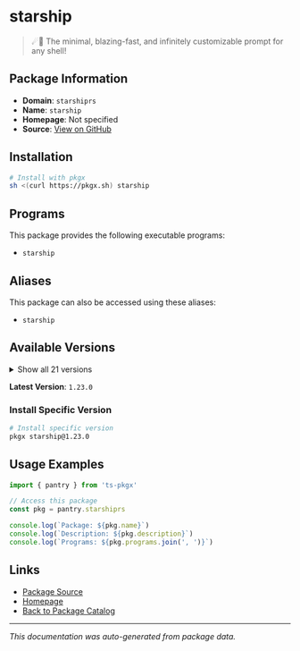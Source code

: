 # starship

> ☄🌌️  The minimal, blazing-fast, and infinitely customizable prompt for any shell!

## Package Information

- **Domain**: `starshiprs`
- **Name**: `starship`
- **Homepage**: Not specified
- **Source**: [View on GitHub](https://github.com/pkgxdev/pantry/tree/main/projects/starship.rs/package.yml)

## Installation

```bash
# Install with pkgx
sh <(curl https://pkgx.sh) starship
```

## Programs

This package provides the following executable programs:

- `starship`

## Aliases

This package can also be accessed using these aliases:

- `starship`

## Available Versions

<details>
<summary>Show all 21 versions</summary>

- `1.23.0`, `1.22.1`, `1.22.0`, `1.21.1`, `1.21.0`
- `1.20.1`, `1.20.0`, `1.19.0`, `1.18.2`, `1.18.1`
- `1.18.0`, `1.17.1`, `1.17.0`, `1.16.0`, `1.15.0`
- `1.14.2`, `1.14.1`, `1.14.0`, `1.13.1`, `1.13.0`
- `1.12.0`

</details>

**Latest Version**: `1.23.0`

### Install Specific Version

```bash
# Install specific version
pkgx starship@1.23.0
```

## Usage Examples

```typescript
import { pantry } from 'ts-pkgx'

// Access this package
const pkg = pantry.starshiprs

console.log(`Package: ${pkg.name}`)
console.log(`Description: ${pkg.description}`)
console.log(`Programs: ${pkg.programs.join(', ')}`)
```

## Links

- [Package Source](https://github.com/pkgxdev/pantry/tree/main/projects/starship.rs/package.yml)
- [Homepage](#)
- [Back to Package Catalog](../package-catalog.md)

---

*This documentation was auto-generated from package data.*
